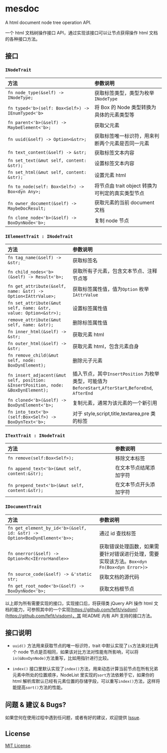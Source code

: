 # mesdoc

A html document node tree operation API.

一个 html 文档树操作接口 API，通过实现该接口可以让节点获得操作 html 文档的各种接口方法。

## 接口

### `INodeTrait`

| 方法                                              | 参数说明                                         |
| :------------------------------------------------ | :----------------------------------------------- |
| `fn node_type(&self) -> INodeType;`               | 获取标签类型，类型为枚举 `INodeType`             |
| `fn typed<'b>(self: Box<Self>) -> IEnumTyped<'b>` | 将 Box 的 Node 类型转换为具体的元素类型等        |
| `fn parent<'b>(&self) -> MaybeElement<'b>;`       | 获取父元素                                       |
| `fn uuid(&self) -> Option<&str>;`                 | 获取标签唯一标识符，用来判断两个元素是否同一元素 |
| `fn text_content(&self) -> &str;`                 | 获取标签文本内容                                 |
| `fn set_text(&mut self, content: &str);`          | 设置标签文本内容                                 |
| `fn set_html(&mut self, content: &str);`          | 设置元素 html                                    |
| `fn to_node(self: Box<Self>) -> Box<dyn Any>;`    | 将节点由 trait object 转换为可判定的真实类型节点 |
| `fn owner_document(&self) -> MaybeDocResult;`     | 获取元素的当前 document 文档                     |
| `fn clone_node<'b>(&self) -> BoxDynNode<'b>;`     | 复制 node 节点                                   |

### `IElementTrait : INodeTrait`

| 方法                                                                              | 参数说明                                                                                              |
| :-------------------------------------------------------------------------------- | :---------------------------------------------------------------------------------------------------- |
| `fn tag_name(&self) -> &str;`                                                     | 获取标签名                                                                                            |
| `fn child_nodes<'b>(&self) -> Result<'b>;`                                        | 获取所有子元素，包含文本节点、注释节点等                                                              |
| `fn get_attribute(&self, name: &str) -> Option<IAttrValue>;`                      | 获取标签属性值，值为`Option` 枚举 `IAttrValue`                                                        |
| `fn set_attribute(&mut self, name: &str, value: Option<&str>);`                   | 设置标签属性值                                                                                        |
| `remove_attribute(&mut self, name: &str);`                                        | 删除标签属性值                                                                                        |
| `fn inner_html(&self) -> &str;`                                                   | 获取元素 html                                                                                         |
| `fn outer_html(&self) -> &str;`                                                   | 获取元素 html，包含元素自身                                                                           |
| `fn remove_child(&mut self, node: BoxDynElement);`                                | 删除元子元素                                                                                          |
| `fn insert_adjacent(&mut self, position: &InsertPosition, node: &BoxDynElement);` | 插入节点，其中`InsertPosition` 为枚举类型，可能值为`BeforeStart`,`AfterStart`,`BeforeEnd`, `AfterEnd` |
| `fn cloned<'b>(&self) -> BoxDynElement<'b>;`                                      | 复制元素，通常为该元素的一个新引用                                                                    |
| `fn into_text<'b>(self:Box<Self>) -> BoxDynText<'b>;`                             | 对于 style,script,title,textarea,pre 类的标签                                                         |

### `ITextTrait : INodeTrait`

| 方法                                            | 参数说明               |
| :---------------------------------------------- | :--------------------- |
| `fn remove(self:Box<Self>);`                    | 移除文本标签           |
| `fn append_text<'b>(&mut self, content:&str);`  | 在文本节点结尾添加字符 |
| `fn prepend_text<'b>(&mut self, content:&str);` | 在文本节点开头添加字符 |

### `IDocumentTrait`

| 方法                                                                      | 参数说明                                                                                  |
| :------------------------------------------------------------------------ | :---------------------------------------------------------------------------------------- |
| `fn get_element_by_id<'b>(&self, id: &str) -> Option<BoxDynElement<'b>>;` | 通过 id 查找标签                                                                          |
| `fn onerror(&self) -> Option<Rc<IErrorHandle>>`                           | 获取错误处理函数，如果需要针对错误进行处理，需要实现该方法。`Box<dyn Fn(Box<dyn Error>)>` |
| `fn source_code(&self) -> &'static str;`                                  | 获取文档的源代码                                                                          |
| `fn get_root_node<'b>(&self) -> BoxDynNode<'b>;`                          | 获取文档根节点                                                                            |

以上即为所有需要实现的接口，实现接口后，将获得类 jQuery API 操作 html 文档的能力，可参照其中的一个实现[https://github.com/fefit/visdom](https://github.com/fefit/visdom)，其 README 内有 API 支持的接口方法。

## 接口说明

- `uuid()` 方法用来获取节点的唯一标识符，trait 中默认实现了`is`方法来对比两个 node 节点是否相同，如果该对比方法对性能有所影响，可以将`is(&BoxDynNode)`方法重写，比如用指针进行比较。

- `index()` 接口里默认实现了`index()`方法，用来动态计算当前节点在所有兄弟元素中所处的位置顺序，NodeList 里实现的`sort`方法依赖于它，如果你的 html 解析库默认已经有元素位置的存储字段，可以重写`index()`方法，这样将能提高`sort()`方法的性能。

## 问题 & 建议 & Bugs?

如果您何在使用过程中遇到任问题，或者有好的建议，欢迎提供 [Issue](https://github.com/fefit/ntree/issues).

## License

[MIT License](./LICENSE).
